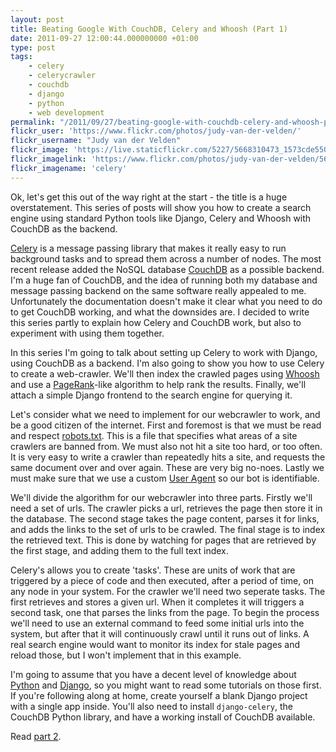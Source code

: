 ```yaml
---
layout: post
title: Beating Google With CouchDB, Celery and Whoosh (Part 1)
date: 2011-09-27 12:00:44.000000000 +01:00
type: post
tags:
    - celery
    - celerycrawler
    - couchdb
    - django
    - python
    - web development
permalink: "/2011/09/27/beating-google-with-couchdb-celery-and-whoosh-part-1/"
flickr_user: 'https://www.flickr.com/photos/judy-van-der-velden/'
flickr_username: "Judy van der Velden"
flickr_image: 'https://live.staticflickr.com/5227/5668310473_1573cde550_w.jpg'
flickr_imagelink: 'https://www.flickr.com/photos/judy-van-der-velden/5668310473/'
flickr_imagename: 'celery'
---
```

Ok, let's get this out of the way right at the start - the title is a huge overstatement. This series of posts
will show you how to create a search engine using standard Python tools like Django, Celery and Whoosh with
CouchDB as the backend.

[Celery](http://celeryproject.org/) is a message passing library that makes it really easy to run
background tasks and to spread them across a number of nodes. The most recent release added the NoSQL database
[CouchDB](http://couchdb.apache.org/) as a possible backend. I'm a huge fan of CouchDB, and the
idea of running both my database and message passing backend on the same software really appealed to me.
Unfortunately the documentation doesn't make it clear what you need to do to get CouchDB working, and what the
downsides are. I decided to write this series partly to explain how Celery and CouchDB work, but also to
experiment with using them together.

In this series I'm going to talk about setting up Celery to work with Django, using CouchDB as a backend. I'm
also going to show you how to use Celery to create a web-crawler. We'll then index the crawled pages using
[Whoosh](https://bitbucket.org/mchaput/whoosh/wiki/Home) and use a
[PageRank](http://en.wikipedia.org/wiki/PageRank)-like algorithm to help rank the results. Finally,
we'll attach a simple Django frontend to the search engine for querying it.

Let's consider what we need to implement for our webcrawler to work, and be a good citizen of the internet.
First and foremost is that we must be read and respect [robots.txt](http://www.robotstxt.org/).
This is a file that specifies what areas of a site crawlers are banned from. We must also not hit a site too
hard, or too often. It is very easy to write a crawler than repeatedly hits a site, and requests the same
document over and over again. These are very big no-noes. Lastly we must make sure that we use a custom
[User Agent](http://en.wikipedia.org/wiki/User_agent) so our bot is identifiable.

We'll divide the algorithm for our webcrawler into three parts. Firstly we'll need a set of urls. The crawler
picks a url, retrieves the page then store it in the database. The second stage takes the page content, parses
it for links, and adds the links to the set of urls to be crawled. The final stage is to index the retrieved
text. This is done by watching for pages that are retrieved by the first stage, and adding them to the full
text index.

Celery's allows you to create 'tasks'. These are units of work that are triggered by a piece of code and then
executed, after a period of time, on any node in your system. For the crawler we'll need two seperate tasks.
The first retrieves and stores a given url. When it completes it will triggers a second task, one that parses
the links from the page. To begin the process we'll need to use an external command to feed some initial urls
into the system, but after that it will continuously crawl until it runs out of links. A real search engine
would want to monitor its index for stale pages and reload those, but I won't implement that in this example.

I'm going to assume that you have a decent level of knowledge about [Python](http://www.python.org)
and [Django](http://www.djangoproject.com/), so you might want to read some tutorials on those
first. If you're following along at home, create yourself a blank Django project with a single app inside.
You'll also need to install `django-celery`, the CouchDB Python library, and have a working install of
CouchDB available.

Read [part 2](/2011/09/29/beating-google-with-couchdb-celery-and-whoosh-part-2/).
